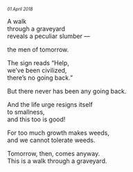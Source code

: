 <p style="margin:0; margin-top: -1.25rem">
  <em>
    <small><small>01 April 2018</small></small>
  </em>
</p>

A walk  
through a graveyard  
reveals a peculiar slumber —

the men of tomorrow.

The sign reads “Help,  
we’ve been civilized,  
there’s no going back.”

But there never has been any going back.

And the life urge resigns itself  
to smallness,  
and this too is good!

For too much growth makes weeds,  
and we cannot tolerate weeds.

Tomorrow, then, comes anyway.  
This is a walk through a graveyard.
